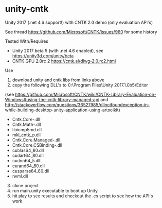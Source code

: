 # unity-cntk
Unity 2017 (.net 4.6 support!) with CNTK 2.0 demo (only evaluation API's)

See thread https://github.com/Microsoft/CNTK/issues/960 for some history 

Tested With/Requires
- Unity 2017 beta 5 (with .net 4.6 enabled), see https://unity3d.com/unity/beta
- CNTK GPU 2.0rc 2 https://cntk.ai/dlwg-2.0.rc2.html

Use
1) download unity and cntk libs from links above
2) copy the following DLL's to C:\Program Files\Unity 2017.1.0b5\Editor 

(see https://github.com/Microsoft/CNTK/wiki/CNTK-Library-Evaluation-on-Windows#using-the-cntk-library-managed-api 
and http://stackoverflow.com/questions/36527985/dllnotfoundexception-in-while-building-desktop-unity-application-using-artoolkit)

  - Cntk.Core-<VERSION>.dll
  - Cntk.Math-<VERSION>.dll
  - libiomp5md.dll
  - mkl_cntk_p.dll
  - Cntk.Core.Managed-<VERSION>.dll
  - Cntk.Core.CSBinding-<VERSION>.dll
  - cublas64_80.dll
  - cudart64_80.dll
  - cudnn64_5.dll
  - curand64_80.dll
  - cusparse64_80.dll
  - nvml.dll
  
3) clone project
4) run main.unity executable to boot up Unity
5) hit play to see results and checkout the .cs script to see how the API's work

